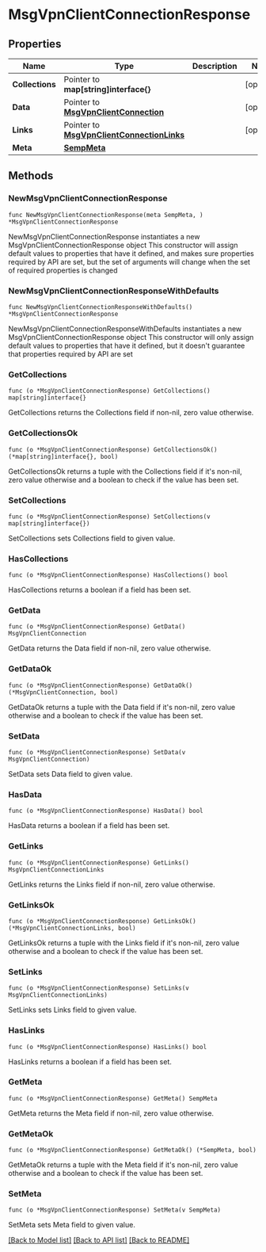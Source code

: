 # MsgVpnClientConnectionResponse

## Properties

Name | Type | Description | Notes
------------ | ------------- | ------------- | -------------
**Collections** | Pointer to **map[string]interface{}** |  | [optional] 
**Data** | Pointer to [**MsgVpnClientConnection**](MsgVpnClientConnection.md) |  | [optional] 
**Links** | Pointer to [**MsgVpnClientConnectionLinks**](MsgVpnClientConnectionLinks.md) |  | [optional] 
**Meta** | [**SempMeta**](SempMeta.md) |  | 

## Methods

### NewMsgVpnClientConnectionResponse

`func NewMsgVpnClientConnectionResponse(meta SempMeta, ) *MsgVpnClientConnectionResponse`

NewMsgVpnClientConnectionResponse instantiates a new MsgVpnClientConnectionResponse object
This constructor will assign default values to properties that have it defined,
and makes sure properties required by API are set, but the set of arguments
will change when the set of required properties is changed

### NewMsgVpnClientConnectionResponseWithDefaults

`func NewMsgVpnClientConnectionResponseWithDefaults() *MsgVpnClientConnectionResponse`

NewMsgVpnClientConnectionResponseWithDefaults instantiates a new MsgVpnClientConnectionResponse object
This constructor will only assign default values to properties that have it defined,
but it doesn't guarantee that properties required by API are set

### GetCollections

`func (o *MsgVpnClientConnectionResponse) GetCollections() map[string]interface{}`

GetCollections returns the Collections field if non-nil, zero value otherwise.

### GetCollectionsOk

`func (o *MsgVpnClientConnectionResponse) GetCollectionsOk() (*map[string]interface{}, bool)`

GetCollectionsOk returns a tuple with the Collections field if it's non-nil, zero value otherwise
and a boolean to check if the value has been set.

### SetCollections

`func (o *MsgVpnClientConnectionResponse) SetCollections(v map[string]interface{})`

SetCollections sets Collections field to given value.

### HasCollections

`func (o *MsgVpnClientConnectionResponse) HasCollections() bool`

HasCollections returns a boolean if a field has been set.

### GetData

`func (o *MsgVpnClientConnectionResponse) GetData() MsgVpnClientConnection`

GetData returns the Data field if non-nil, zero value otherwise.

### GetDataOk

`func (o *MsgVpnClientConnectionResponse) GetDataOk() (*MsgVpnClientConnection, bool)`

GetDataOk returns a tuple with the Data field if it's non-nil, zero value otherwise
and a boolean to check if the value has been set.

### SetData

`func (o *MsgVpnClientConnectionResponse) SetData(v MsgVpnClientConnection)`

SetData sets Data field to given value.

### HasData

`func (o *MsgVpnClientConnectionResponse) HasData() bool`

HasData returns a boolean if a field has been set.

### GetLinks

`func (o *MsgVpnClientConnectionResponse) GetLinks() MsgVpnClientConnectionLinks`

GetLinks returns the Links field if non-nil, zero value otherwise.

### GetLinksOk

`func (o *MsgVpnClientConnectionResponse) GetLinksOk() (*MsgVpnClientConnectionLinks, bool)`

GetLinksOk returns a tuple with the Links field if it's non-nil, zero value otherwise
and a boolean to check if the value has been set.

### SetLinks

`func (o *MsgVpnClientConnectionResponse) SetLinks(v MsgVpnClientConnectionLinks)`

SetLinks sets Links field to given value.

### HasLinks

`func (o *MsgVpnClientConnectionResponse) HasLinks() bool`

HasLinks returns a boolean if a field has been set.

### GetMeta

`func (o *MsgVpnClientConnectionResponse) GetMeta() SempMeta`

GetMeta returns the Meta field if non-nil, zero value otherwise.

### GetMetaOk

`func (o *MsgVpnClientConnectionResponse) GetMetaOk() (*SempMeta, bool)`

GetMetaOk returns a tuple with the Meta field if it's non-nil, zero value otherwise
and a boolean to check if the value has been set.

### SetMeta

`func (o *MsgVpnClientConnectionResponse) SetMeta(v SempMeta)`

SetMeta sets Meta field to given value.



[[Back to Model list]](../README.md#documentation-for-models) [[Back to API list]](../README.md#documentation-for-api-endpoints) [[Back to README]](../README.md)


